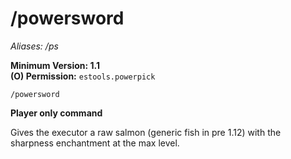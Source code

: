 # /powersword
*Aliases: /ps*

**Minimum Version: 1.1**  
**(O) Permission:** `estools.powerpick`  
```
/powersword
```
**Player only command**

Gives the executor a raw salmon (generic fish in pre 1.12) 
with the sharpness enchantment at the max level.
